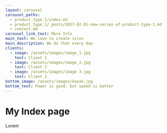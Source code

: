 ```yaml
---
layout: carousel
carousel_paths:
  - product_type_1/index.md
  - product_type_1/_posts/2017-02-01-new-series-of-product-type-1.md
  - contact.md
carousel_link_text: More Info
main_text: We love to create sites
main_description: We do that every day
clients:
  - image: /assets/images/image_1.jpg
    text: Client 1
  - image: /assets/images/image_2.jpg
    text: Client 2
  - image: /assets/images/image 3.jpg
    text: Client 3
bottom_image: /assets/images/kayak.jpg
bottom_text: Power is good, but speed is better
---
```


# My Index page

Lorem

